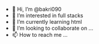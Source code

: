 - 👋 Hi, I’m @bakri090
- 👀 I’m interested in full stacks
- 🌱 I’m currently learning html
- 💞️ I’m looking to collaborate on ...
- 📫 How to reach me ...

<!---
bakri090/bakri090 is a ✨ special ✨ repository because its `README.md` (this file) appears on your GitHub profile.
You can click the Preview link to take a look at your changes.
--->
